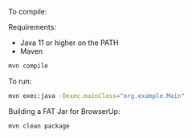 To compile:

Requirements:
* Java 11 or higher on the PATH
* Maven


```bash
mvn compile
```

To run:

```bash
mvn exec:java -Dexec.mainClass="org.example.Main"
```

Building a FAT Jar for BrowserUp:

```bash
mvn clean package
```

